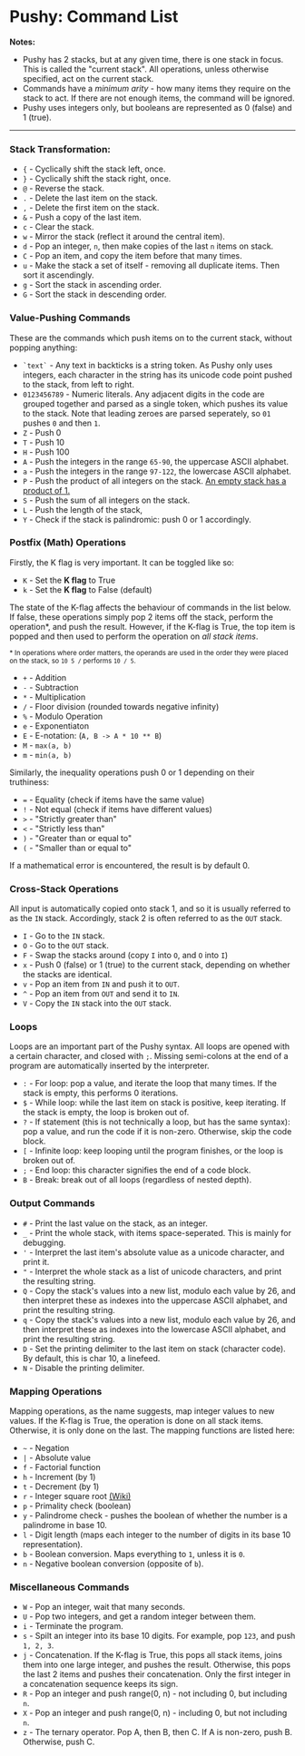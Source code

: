 # Pushy: Command List

**Notes:**

 - Pushy has 2 stacks, but at any given time, there is one stack in focus. This is called the "current stack". All operations, unless otherwise specified, act on the current stack.
 - Commands have a _minimum arity_ - how many items they require on the stack to act. If there are not enough items, the command will be ignored.
 - Pushy uses integers only, but booleans are represented as 0 (false) and 1 (true).

---

### Stack Transformation:

 - `{` - Cyclically shift the stack left, once.
 - `}` - Cyclically shift the stack right, once.
 - `@` - Reverse the stack.
 - `.` - Delete the last item on the stack.
 - `,` - Delete the first item on the stack.
 - `&` - Push a copy of the last item.
 - `c` - Clear the stack.
 - `w` - Mirror the stack (reflect it around the central item).
 - `d` - Pop an integer, `n`, then make copies of the last `n` items on stack.
 - `C` - Pop an item, and copy the item before that many times. 
 - `u` - Make the stack a set of itself - removing all duplicate items. Then sort it ascendingly.
 - `g` - Sort the stack in ascending order.
 - `G` - Sort the stack in descending order.

### Value-Pushing Commands

These are the commands which push items on to the current stack, without popping anything:

 - `` `text` `` - Any text in backticks is a string token. As Pushy only uses integers, each character in the string has its unicode code point pushed to the stack, from left to right.
 - `0123456789` - Numeric literals. Any adjacent digits in the code are grouped together and parsed as a single token, which pushes its value to the stack. Note that leading zeroes are parsed seperately, so `01` pushes `0` and then `1`.
 - `Z` - Push 0
 - `T` - Push 10
 - `H` - Push 100
 - `A` - Push the integers in the range `65-90`, the uppercase ASCII alphabet.
 - `a` - Push the integers in the range `97-122`, the lowercase ASCII alphabet.
 - `P` - Push the product of all integers on the stack. [An empty stack has a product of 1.](https://en.wikipedia.org/wiki/Empty_product)
 - `S` - Push the sum of all integers on the stack.
 - `L` - Push the length of the stack,
 - `Y` - Check if the stack is palindromic: push 0 or 1 accordingly.

### Postfix (Math) Operations

Firstly, the K flag is very important. It can be toggled like so:

 - `K` - Set the **K flag** to True
 - `k` - Set the **K flag** to False (default)

The state of the K-flag affects the behaviour of commands in the list below. If false, these operations simply pop 2 items off the stack, perform the operation*, and push the result. However, if the K-flag is True, the top item is popped and then used to perform the operation on _all stack items_. 

<sub>* In operations where order matters, the operands are used in the order they were placed on the stack, so `10 5 /` performs `10 / 5`.</sub>

- `+` - Addition
- `-` - Subtraction
- `*` - Multiplication
- `/` - Floor division (rounded towards negative infinity)
- `%` - Modulo Operation
- `e` - Exponentiaton
- `E` - E-notation: (`A, B -> A * 10 ** B`)
- `M` - `max(a, b)`
- `m` - `min(a, b)`

Similarly, the inequality operations push 0 or 1 depending on their truthiness:

 - `=` - Equality (check if items have the same value)
 - `!` - Not equal (check if items have different values)
 - `>` - "Strictly greater than"
 - `<` - "Strictly less than"
 - `)` - "Greater than or equal to"
 - `(` - "Smaller than or equal to"

If a mathematical error is encountered, the result is by default 0.

### Cross-Stack Operations

All input is automatically copied onto stack 1, and so it is usually referred to as the `IN` stack. Accordingly, stack 2 is often referred to as the `OUT` stack.

 - `I` - Go to the `IN` stack.
 - `O` - Go to the `OUT` stack.
 - `F` - Swap the stacks around (copy `I` into `O`, and `O` into `I`)
 - `x` - Push 0 (false) or 1 (true) to the current stack, depending on whether the stacks are identical.
 - `v` - Pop an item from `IN` and push it to `OUT`.
 - `^` - Pop an item from `OUT` and send it to `IN`.
 - `V` - Copy the `IN` stack into the `OUT` stack.

### Loops

Loops are an important part of the Pushy syntax. All loops are opened with a certain character, and closed with `;`. Missing semi-colons at the end of a program are automatically inserted by the interpreter.

 - `:` - For loop: pop a value, and iterate the loop that many times. If the stack is empty, this performs 0 iterations.
 - `$` - While loop: while the last item on stack is positive, keep iterating. If the stack is empty, the loop is broken out of.
 - `?` - If statement (this is not technically a loop, but has the same syntax): pop a value, and run the code if it is non-zero. Otherwise, skip the code block.
 - `[` - Infinite loop: keep looping until the program finishes, or the loop is broken out of.
 - `;` - End loop: this character signifies the end of a code block.
 - `B` - Break: break out of all loops (regardless of nested depth).

### Output Commands

 - `#` - Print the last value on the stack, as an integer.
 - `_` - Print the whole stack, with items space-seperated. This is mainly for debugging.
 - `'` - Interpret the last item's absolute value as a unicode character, and print it.
 - `"` - Interpret the whole stack as a list of unicode characters, and print the resulting string.
 - `Q` - Copy the stack's values into a new list, modulo each value by 26, and then interpret these as indexes into the uppercase ASCII alphabet, and print the resulting string.
 - `q` - Copy the stack's values into a new list, modulo each value by 26, and then interpret these as indexes into the lowercase ASCII alphabet, and print the resulting string.
 - `D` - Set the printing delimiter to the last item on stack (character code). By default, this is char 10, a linefeed.
 - `N` - Disable the printing delimiter.

### Mapping Operations

Mapping operations, as the name suggests, map integer values to new values. If the K-flag is True, the operation is done on all stack items. Otherwise, it is only done on the last. The mapping functions are listed here:

 -  `~` - Negation
 - `|` - Absolute value
 - `f` - Factorial function
 - `h` - Increment (by 1)
 - `t` - Decrement (by 1)
 - `r` - Integer square root [(Wiki)](https://en.wikipedia.org/wiki/Integer_square_root)
 - `p` - Primality check (boolean)
 - `y` - Palindrome check - pushes the boolean of whether the number is a palindrome in base 10.
 - `l` - Digit length (maps each integer to the number of digits in its base 10 representation).
 - `b` - Boolean conversion. Maps everything to `1`, unless it is `0`.
 - `n` - Negative boolean conversion (opposite of `b`).

### Miscellaneous Commands

 - `W` - Pop an integer, wait that many seconds.
 - `U` - Pop two integers, and get a random integer between them.
 - `i` - Terminate the program.
 - `s` - Spilt an integer into its base 10 digits. For example, pop `123`, and push `1, 2, 3`.
 - `j` - Concatenation. If the K-flag is True, this pops all stack items, joins them into one large integer, and pushes the result. Otherwise, this pops the last 2 items and pushes their concatenation. Only the first integer in a concatenation sequence keeps its sign.
 - `R` - Pop an integer and push range(0, n) - not including 0, but including `n`. 
 - `X` - Pop an integer and push range(0, n) - including 0, but not including `n`. 
 - `z` - The ternary operator. Pop A, then B, then C. If A is non-zero, push B. Otherwise, push C.
